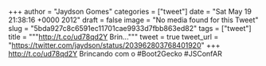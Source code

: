 
+++
author = "Jaydson Gomes"
categories = ["tweet"]
date = "Sat May 19 21:38:16 +0000 2012"
draft = false
image = "No media found for this Tweet"
slug = "5bda927c8c6591ec11701cae9933d7fbb863ed82"
tags = ["tweet"]
title = """http://t.co/ud78qd2Y Brin..."""
tweet = true
tweet_url = "https://twitter.com/jaydson/status/203962803768401920"
+++
http://t.co/ud78qd2Y Brincando com o #Boot2Gecko #JSConfAR
